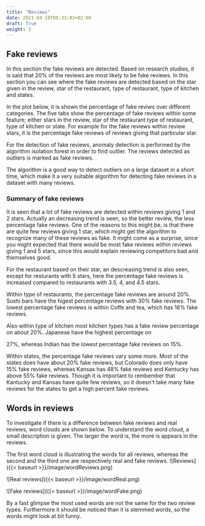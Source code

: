 ```yaml
---
title: "Reviews"
date: 2021-04-18T08:33:03+02:00
draft: True
weight: 3
---
```


## Fake reviews
In this section the fake reviews are detected. Based on research studies, it is said that 20% of the reviews are most likely to be fake reviews. In this section you can see where the fake reviews are detected based on the star given in the review, star of the restaurant, type of restaurant, type of kitchen and states. 

In the plot below, it is shown the percentage of fake reviws over different categories. The five tabs show the percentage of fake reviews within some feature; either stars in the review, star of the restaurant 
type of restaurant, type of kitchen or state. For example for the fake reviews within review stars, it is the percentage fake reviews of reviews giving that particular star.

For the detection of fake reviews, anomaly detection is performed by the algorithm isolation forest in order to find outlier. The reviews detected as outliers is marked as fake reviews. 

The algorithm is a good way to detect outliers on a large dataset in a short time, which make it a very suitable algorithm for detecting fake reviews in a dataset with many reviews.  


<script type="text/javascript" src="https://cdn.bokeh.org/bokeh/release/bokeh-2.3.2.min.js" integrity="sha384-XypntL49z55iwGVUW4qsEu83zKL3XEcz0MjuGOQ9SlaaQ68X/g+k1FcioZi7oQAc" crossorigin="anonymous"></script>
<script type="text/javascript">
            Bokeh.set_log_level("info");
</script>
<div class="bk-root" id="ed28685d-9367-4bc9-8bf7-5b046217a723" data-root-id="7663"></div>
<script type="application/json" id="8838">
          {"abce1517-8535-43e5-980d-7d5f2c1336b7":{"defs":[],"roots":{"references":[{"attributes":{"tabs":[{"id":"5190"},{"id":"7539"},{"id":"7580"},{"id":"7621"},{"id":"7662"}]},"id":"7663","type":"Tabs"},{"attributes":{},"id":"5159","type":"LinearScale"},{"attributes":{"data_source":{"id":"7654"},"glyph":{"id":"7656"},"hover_glyph":null,"muted_glyph":null,"nonselection_glyph":{"id":"7657"},"view":{"id":"7659"}},"id":"7658","type":"GlyphRenderer"},{"attributes":{},"id":"7563","type":"HelpTool"},{"attributes":{"source":{"id":"7654"}},"id":"7659","type":"CDSView"},{"attributes":{"formatter":{"id":"8019"},"major_label_policy":{"id":"8018"},"major_tick_line_color":null,"minor_tick_line_color":null,"ticker":{"id":"7511"}},"id":"7510","type":"CategoricalAxis"},{"attributes":{"formatter":{"id":"8028"},"major_label_policy":{"id":"8027"},"major_tick_line_color":null,"minor_tick_line_color":null,"ticker":{"id":"7555"}},"id":"7554","type":"LinearAxis"},{"attributes":{"child":{"id":"7622"},"title":"State"},"id":"7662","type":"Panel"},{"attributes":{"formatter":{"id":"8022"},"major_label_policy":{"id":"8021"},"major_tick_line_color":null,"minor_tick_line_color":null,"ticker":{"id":"7514"}},"id":"7513","type":"LinearAxis"},{"attributes":{"axis":{"id":"7554"},"dimension":1,"ticker":null},"id":"7557","type":"Grid"},{"attributes":{"start":0},"id":"7504","type":"DataRange1d"},{"attributes":{},"id":"7555","type":"BasicTicker"},{"attributes":{"child":{"id":"7540"},"title":"Type of restaurant"},"id":"7580","type":"Panel"},{"attributes":{},"id":"7508","type":"LinearScale"},{"attributes":{"factors":["Bars","Breakfast &amp; Brunch","Buffets","Burgers","Cafes","Coffee &amp; Tea","Diners","Fast Food","Food","Nightlife","Pizza","Salad","Sandwiches","Steakhouses","Sushi Bars","Vegetarian","Wine Bars"]},"id":"7543","type":"FactorRange"},{"attributes":{},"id":"7506","type":"CategoricalScale"},{"attributes":{},"id":"5172","type":"ResetTool"},{"attributes":{},"id":"7559","type":"WheelZoomTool"},{"attributes":{},"id":"7511","type":"CategoricalTicker"},{"attributes":{},"id":"7558","type":"PanTool"},{"attributes":{"overlay":{"id":"7605"}},"id":"7601","type":"BoxZoomTool"},{"attributes":{"axis":{"id":"7510"},"ticker":null},"id":"7512","type":"Grid"},{"attributes":{"overlay":{"id":"7564"}},"id":"7560","type":"BoxZoomTool"},{"attributes":{},"id":"8046","type":"UnionRenderers"},{"attributes":{"active_multi":null,"tools":[{"id":"5168"},{"id":"5169"},{"id":"5170"},{"id":"5171"},{"id":"5172"},{"id":"5173"},{"id":"5188"},{"id":"5962"}]},"id":"5175","type":"Toolbar"},{"attributes":{},"id":"7561","type":"SaveTool"},{"attributes":{},"id":"7641","type":"WheelZoomTool"},{"attributes":{},"id":"7562","type":"ResetTool"},{"attributes":{"child":{"id":"7581"},"title":"Type of kitchen"},"id":"7621","type":"Panel"},{"attributes":{},"id":"8047","type":"Selection"},{"attributes":{"axis":{"id":"7513"},"dimension":1,"ticker":null},"id":"7516","type":"Grid"},{"attributes":{"axis":{"id":"7592"},"ticker":null},"id":"7594","type":"Grid"},{"attributes":{},"id":"5157","type":"CategoricalScale"},{"attributes":{},"id":"7514","type":"BasicTicker"},{"attributes":{},"id":"7596","type":"BasicTicker"},{"attributes":{"fill_alpha":{"value":0.1},"fill_color":{"value":"lightblue"},"line_alpha":{"value":0.1},"line_color":{"value":"lightblue"},"top":{"field":"y"},"width":{"value":0.7},"x":{"field":"x"}},"id":"7616","type":"VBar"},{"attributes":{"source":{"id":"7613"}},"id":"7618","type":"CDSView"},{"attributes":{"data_source":{"id":"7613"},"glyph":{"id":"7615"},"hover_glyph":null,"muted_glyph":null,"nonselection_glyph":{"id":"7616"},"view":{"id":"7618"}},"id":"7617","type":"GlyphRenderer"},{"attributes":{},"id":"7593","type":"CategoricalTicker"},{"attributes":{},"id":"7518","type":"WheelZoomTool"},{"attributes":{},"id":"7602","type":"SaveTool"},{"attributes":{"axis":{"id":"7595"},"dimension":1,"ticker":null},"id":"7598","type":"Grid"},{"attributes":{},"id":"7517","type":"PanTool"},{"attributes":{"overlay":{"id":"7523"}},"id":"7519","type":"BoxZoomTool"},{"attributes":{},"id":"7604","type":"HelpTool"},{"attributes":{},"id":"7520","type":"SaveTool"},{"attributes":{},"id":"7521","type":"ResetTool"},{"attributes":{},"id":"7599","type":"PanTool"},{"attributes":{},"id":"7603","type":"ResetTool"},{"attributes":{},"id":"7590","type":"LinearScale"},{"attributes":{"formatter":{"id":"8031"},"major_label_orientation":"vertical","major_label_policy":{"id":"8030"},"major_tick_line_color":null,"minor_tick_line_color":null,"ticker":{"id":"7593"}},"id":"7592","type":"CategoricalAxis"},{"attributes":{},"id":"7588","type":"CategoricalScale"},{"attributes":{},"id":"8018","type":"AllLabels"},{"attributes":{},"id":"8019","type":"CategoricalTickFormatter"},{"attributes":{"fill_color":{"value":"lightblue"},"line_color":{"value":"lightblue"},"top":{"field":"y"},"width":{"value":0.7},"x":{"field":"x"}},"id":"5716","type":"VBar"},{"attributes":{"data":{"x":["1.0","1.5","2.0","2.5","3.0","3.5","4.0","4.5","5.0"],"y":[39.75535168195719,35.12619669277633,35.9411309062742,33.37421332903018,26.661313877842613,20.06073169470572,17.582417582417584,17.40471014726467,25.15331255654971]},"selected":{"id":"5948"},"selection_policy":{"id":"5947"}},"id":"5714","type":"ColumnDataSource"},{"attributes":{},"id":"8025","type":"CategoricalTickFormatter"},{"attributes":{"factors":["1.0","1.5","2.0","2.5","3.0","3.5","4.0","4.5","5.0"]},"id":"7502","type":"FactorRange"},{"attributes":{"bottom_units":"screen","fill_alpha":0.5,"fill_color":"lightgrey","left_units":"screen","level":"overlay","line_alpha":1.0,"line_color":"black","line_dash":[4,4],"line_width":2,"right_units":"screen","syncable":false,"top_units":"screen"},"id":"7564","type":"BoxAnnotation"},{"attributes":{},"id":"8024","type":"AllLabels"},{"attributes":{},"id":"5947","type":"UnionRenderers"},{"attributes":{},"id":"8028","type":"BasicTickFormatter"},{"attributes":{},"id":"8036","type":"AllLabels"},{"attributes":{"align":"center","text":"Fake reviews by stars","text_font_size":"13pt"},"id":"7500","type":"Title"},{"attributes":{},"id":"8037","type":"CategoricalTickFormatter"},{"attributes":{},"id":"5948","type":"Selection"},{"attributes":{},"id":"8027","type":"AllLabels"},{"attributes":{"callback":null,"tooltips":[["Percentage","@y"]]},"id":"7578","type":"HoverTool"},{"attributes":{},"id":"8039","type":"AllLabels"},{"attributes":{"bottom_units":"screen","fill_alpha":0.5,"fill_color":"lightgrey","left_units":"screen","level":"overlay","line_alpha":1.0,"line_color":"black","line_dash":[4,4],"line_width":2,"right_units":"screen","syncable":false,"top_units":"screen"},"id":"7523","type":"BoxAnnotation"},{"attributes":{},"id":"7600","type":"WheelZoomTool"},{"attributes":{},"id":"8040","type":"BasicTickFormatter"},{"attributes":{"data":{"x":["Bars","Breakfast &amp; Brunch","Buffets","Burgers","Cafes","Coffee &amp; Tea","Diners","Fast Food","Food","Nightlife","Pizza","Salad","Sandwiches","Steakhouses","Sushi Bars","Vegetarian","Wine Bars"],"y":[19.8299613333491,18.050525402978984,22.054712460063897,20.37934277652692,17.015520432863447,15.684165232358001,17.394118070036672,23.1604134762634,19.1271251358603,19.305459792583328,18.92894200837785,20.327483450537212,18.26189882880638,21.731489911287078,27.975972876301885,17.712670780447834,19.384851138353763]},"selected":{"id":"8050"},"selection_policy":{"id":"8049"}},"id":"7572","type":"ColumnDataSource"},{"attributes":{"callback":null,"tooltips":[["Percentage","@y"]]},"id":"5962","type":"HoverTool"},{"attributes":{},"id":"5392","type":"BasicTickFormatter"},{"attributes":{},"id":"8049","type":"UnionRenderers"},{"attributes":{},"id":"5391","type":"AllLabels"},{"attributes":{},"id":"5168","type":"PanTool"},{"attributes":{"active_multi":null,"tools":[{"id":"7558"},{"id":"7559"},{"id":"7560"},{"id":"7561"},{"id":"7562"},{"id":"7563"},{"id":"7578"}]},"id":"7565","type":"Toolbar"},{"attributes":{},"id":"8050","type":"Selection"},{"attributes":{"child":{"id":"7499"},"title":"Stars"},"id":"7539","type":"Panel"},{"attributes":{},"id":"7522","type":"HelpTool"},{"attributes":{"axis":{"id":"5164"},"dimension":1,"ticker":null},"id":"5167","type":"Grid"},{"attributes":{},"id":"8030","type":"AllLabels"},{"attributes":{"below":[{"id":"5161"}],"center":[{"id":"5163"},{"id":"5167"}],"height":500,"left":[{"id":"5164"}],"renderers":[{"id":"5186"},{"id":"5718"}],"title":{"id":"5151"},"toolbar":{"id":"5175"},"toolbar_location":null,"width":800,"x_range":{"id":"5153"},"x_scale":{"id":"5157"},"y_range":{"id":"5155"},"y_scale":{"id":"5159"}},"id":"5150","subtype":"Figure","type":"Plot"},{"attributes":{"formatter":{"id":"8034"},"major_label_policy":{"id":"8033"},"major_tick_line_color":null,"minor_tick_line_color":null,"ticker":{"id":"7596"}},"id":"7595","type":"LinearAxis"},{"attributes":{"active_multi":null,"tools":[{"id":"7517"},{"id":"7518"},{"id":"7519"},{"id":"7520"},{"id":"7521"},{"id":"7522"},{"id":"7537"}]},"id":"7524","type":"Toolbar"},{"attributes":{"fill_alpha":{"value":0.1},"fill_color":{"value":"lightblue"},"line_alpha":{"value":0.1},"line_color":{"value":"lightblue"},"top":{"field":"y"},"width":{"value":0.7},"x":{"field":"x"}},"id":"7575","type":"VBar"},{"attributes":{"data_source":{"id":"7572"},"glyph":{"id":"7574"},"hover_glyph":null,"muted_glyph":null,"nonselection_glyph":{"id":"7575"},"view":{"id":"7577"}},"id":"7576","type":"GlyphRenderer"},{"attributes":{},"id":"5171","type":"SaveTool"},{"attributes":{"source":{"id":"7572"}},"id":"7577","type":"CDSView"},{"attributes":{"below":[{"id":"7510"}],"center":[{"id":"7512"},{"id":"7516"}],"height":500,"left":[{"id":"7513"}],"renderers":[{"id":"7535"}],"title":{"id":"7500"},"toolbar":{"id":"7524"},"toolbar_location":null,"width":800,"x_range":{"id":"7502"},"x_scale":{"id":"7506"},"y_range":{"id":"7504"},"y_scale":{"id":"7508"}},"id":"7499","subtype":"Figure","type":"Plot"},{"attributes":{"align":"center","text":"Fake reviews by type of kitchen","text_font_size":"13pt"},"id":"7582","type":"Title"},{"attributes":{"overlay":{"id":"5174"}},"id":"5170","type":"BoxZoomTool"},{"attributes":{"below":[{"id":"7592"}],"center":[{"id":"7594"},{"id":"7598"}],"height":500,"left":[{"id":"7595"}],"renderers":[{"id":"7617"}],"title":{"id":"7582"},"toolbar":{"id":"7606"},"toolbar_location":null,"width":800,"x_range":{"id":"7584"},"x_scale":{"id":"7588"},"y_range":{"id":"7586"},"y_scale":{"id":"7590"}},"id":"7581","subtype":"Figure","type":"Plot"},{"attributes":{"bottom_units":"screen","fill_alpha":0.5,"fill_color":"lightgrey","left_units":"screen","level":"overlay","line_alpha":1.0,"line_color":"black","line_dash":[4,4],"line_width":2,"right_units":"screen","syncable":false,"top_units":"screen"},"id":"7605","type":"BoxAnnotation"},{"attributes":{"active_multi":null,"tools":[{"id":"7599"},{"id":"7600"},{"id":"7601"},{"id":"7602"},{"id":"7603"},{"id":"7604"},{"id":"7619"}]},"id":"7606","type":"Toolbar"},{"attributes":{"fill_alpha":{"value":0.1},"fill_color":{"value":"lightblue"},"line_alpha":{"value":0.1},"line_color":{"value":"lightblue"},"top":{"field":"y"},"width":{"value":0.7},"x":{"field":"x"}},"id":"7534","type":"VBar"},{"attributes":{},"id":"8034","type":"BasicTickFormatter"},{"attributes":{"source":{"id":"7531"}},"id":"7536","type":"CDSView"},{"attributes":{"data_source":{"id":"7531"},"glyph":{"id":"7533"},"hover_glyph":null,"muted_glyph":null,"nonselection_glyph":{"id":"7534"},"view":{"id":"7536"}},"id":"7535","type":"GlyphRenderer"},{"attributes":{},"id":"8033","type":"AllLabels"},{"attributes":{},"id":"8031","type":"CategoricalTickFormatter"},{"attributes":{"data_source":{"id":"5714"},"glyph":{"id":"5716"},"hover_glyph":null,"muted_glyph":null,"nonselection_glyph":{"id":"5717"},"view":{"id":"5719"}},"id":"5718","type":"GlyphRenderer"},{"attributes":{},"id":"5389","type":"CategoricalTickFormatter"},{"attributes":{"fill_color":{"value":"lightblue"},"line_color":{"value":"lightblue"},"top":{"field":"y"},"width":{"value":0.7},"x":{"field":"x"}},"id":"7615","type":"VBar"},{"attributes":{"formatter":{"id":"8025"},"major_label_orientation":"vertical","major_label_policy":{"id":"8024"},"major_tick_line_color":null,"minor_tick_line_color":null,"ticker":{"id":"7552"}},"id":"7551","type":"CategoricalAxis"},{"attributes":{"fill_color":{"value":"lightblue"},"line_color":{"value":"lightblue"},"top":{"field":"y"},"width":{"value":0.7},"x":{"field":"x"}},"id":"7656","type":"VBar"},{"attributes":{"axis":{"id":"7551"},"ticker":null},"id":"7553","type":"Grid"},{"attributes":{"align":"center","text":"Fake reviews by state","text_font_size":"13pt"},"id":"7623","type":"Title"},{"attributes":{"below":[{"id":"7633"}],"center":[{"id":"7635"},{"id":"7639"}],"height":500,"left":[{"id":"7636"}],"renderers":[{"id":"7658"}],"title":{"id":"7623"},"toolbar":{"id":"7647"},"toolbar_location":null,"width":800,"x_range":{"id":"7625"},"x_scale":{"id":"7629"},"y_range":{"id":"7627"},"y_scale":{"id":"7631"}},"id":"7622","subtype":"Figure","type":"Plot"},{"attributes":{"start":0},"id":"7545","type":"DataRange1d"},{"attributes":{"source":{"id":"5714"}},"id":"5719","type":"CDSView"},{"attributes":{},"id":"7549","type":"LinearScale"},{"attributes":{},"id":"5388","type":"AllLabels"},{"attributes":{},"id":"7552","type":"CategoricalTicker"},{"attributes":{"callback":null,"tooltips":[["Percentage","@y"]]},"id":"7660","type":"HoverTool"},{"attributes":{},"id":"7547","type":"CategoricalScale"},{"attributes":{"align":"center","text":"Fake reviews by review stars","text_font_size":"13pt"},"id":"5151","type":"Title"},{"attributes":{"callback":null,"tooltips":[["Percentage","@y"]]},"id":"7619","type":"HoverTool"},{"attributes":{"factors":["American (New)","American (Traditional)","Cajun/Creole","Caribbean","Chinese","Greek","Indian","Italian","Japanese","Korean","Latin American","Mediterranean","Mexican","New Mexican Cuisine","Thai","Vietnamese"]},"id":"7584","type":"FactorRange"},{"attributes":{"fill_alpha":{"value":0.1},"fill_color":{"value":"lightblue"},"line_alpha":{"value":0.1},"line_color":{"value":"lightblue"},"top":{"field":"y"},"width":{"value":0.7},"x":{"field":"x"}},"id":"5717","type":"VBar"},{"attributes":{"data":{"x":["British Columbia","Colorado","Florida","Georgia","Kansas","Kentucky","Massachusetts","Ohio","Oregon","Texas","Washington"],"y":[24.582395584759276,15.32363033960478,19.920633912004675,21.037661332057073,48.0,54.54545454545454,19.99116047989009,21.19978814149918,18.41717886472806,18.955488317908227,18.87424872861766]},"selected":{"id":"8056"},"selection_policy":{"id":"8055"}},"id":"7654","type":"ColumnDataSource"},{"attributes":{"formatter":{"id":"8040"},"major_label_policy":{"id":"8039"},"major_tick_line_color":null,"minor_tick_line_color":null,"ticker":{"id":"7637"}},"id":"7636","type":"LinearAxis"},{"attributes":{},"id":"8052","type":"UnionRenderers"},{"attributes":{},"id":"7631","type":"LinearScale"},{"attributes":{},"id":"7640","type":"PanTool"},{"attributes":{},"id":"8053","type":"Selection"},{"attributes":{"bottom_units":"screen","fill_alpha":0.5,"fill_color":"lightgrey","left_units":"screen","level":"overlay","line_alpha":1.0,"line_color":"black","line_dash":[4,4],"line_width":2,"right_units":"screen","syncable":false,"top_units":"screen"},"id":"5174","type":"BoxAnnotation"},{"attributes":{"align":"center","text":"Fake reviews by type of restaurant","text_font_size":"13pt"},"id":"7541","type":"Title"},{"attributes":{},"id":"7643","type":"SaveTool"},{"attributes":{"callback":null,"tooltips":[["Percentage","@y"]]},"id":"7537","type":"HoverTool"},{"attributes":{"below":[{"id":"7551"}],"center":[{"id":"7553"},{"id":"7557"}],"height":500,"left":[{"id":"7554"}],"renderers":[{"id":"7576"}],"title":{"id":"7541"},"toolbar":{"id":"7565"},"toolbar_location":null,"width":800,"x_range":{"id":"7543"},"x_scale":{"id":"7547"},"y_range":{"id":"7545"},"y_scale":{"id":"7549"}},"id":"7540","subtype":"Figure","type":"Plot"},{"attributes":{},"id":"5417","type":"UnionRenderers"},{"attributes":{"fill_color":{"value":"lightblue"},"line_color":{"value":"lightblue"},"top":{"field":"y"},"width":{"value":0.7},"x":{"field":"x"}},"id":"7533","type":"VBar"},{"attributes":{"fill_color":{"value":"lightblue"},"line_color":{"value":"lightblue"},"top":{"field":"y"},"width":{"value":0.7},"x":{"field":"x"}},"id":"7574","type":"VBar"},{"attributes":{"start":0},"id":"5155","type":"DataRange1d"},{"attributes":{},"id":"7634","type":"CategoricalTicker"},{"attributes":{"child":{"id":"5150"},"title":"Review Stars"},"id":"5190","type":"Panel"},{"attributes":{"data":{"x":["1.0","1.5","2.0","2.5","3.0","3.5","4.0","4.5","5.0"],"y":[39.75535168195719,35.12619669277633,35.9411309062742,33.37421332903018,26.661313877842613,20.06073169470572,17.582417582417584,17.40471014726467,25.15331255654971]},"selected":{"id":"8047"},"selection_policy":{"id":"8046"}},"id":"7531","type":"ColumnDataSource"},{"attributes":{"fill_alpha":{"value":0.1},"fill_color":{"value":"lightblue"},"line_alpha":{"value":0.1},"line_color":{"value":"lightblue"},"top":{"field":"y"},"width":{"value":0.7},"x":{"field":"x"}},"id":"5185","type":"VBar"},{"attributes":{"data":{"x":["1","2","3","4","5"],"y":[31.688573143111558,31.167125897200393,28.18751493863469,19.822652614607904,12.493118820430897]},"selected":{"id":"5418"},"selection_policy":{"id":"5417"}},"id":"5182","type":"ColumnDataSource"},{"attributes":{"source":{"id":"5182"}},"id":"5187","type":"CDSView"},{"attributes":{"data_source":{"id":"5182"},"glyph":{"id":"5184"},"hover_glyph":null,"muted_glyph":null,"nonselection_glyph":{"id":"5185"},"view":{"id":"5187"}},"id":"5186","type":"GlyphRenderer"},{"attributes":{},"id":"8022","type":"BasicTickFormatter"},{"attributes":{"callback":null,"tooltips":[["Percentage","@y"]]},"id":"5188","type":"HoverTool"},{"attributes":{},"id":"7637","type":"BasicTicker"},{"attributes":{},"id":"5418","type":"Selection"},{"attributes":{"active_multi":null,"tools":[{"id":"7640"},{"id":"7641"},{"id":"7642"},{"id":"7643"},{"id":"7644"},{"id":"7645"},{"id":"7660"}]},"id":"7647","type":"Toolbar"},{"attributes":{"factors":["1","2","3","4","5"]},"id":"5153","type":"FactorRange"},{"attributes":{"formatter":{"id":"5392"},"major_label_policy":{"id":"5391"},"major_tick_line_color":null,"minor_tick_line_color":null,"ticker":{"id":"5165"}},"id":"5164","type":"LinearAxis"},{"attributes":{},"id":"8055","type":"UnionRenderers"},{"attributes":{},"id":"8056","type":"Selection"},{"attributes":{},"id":"7629","type":"CategoricalScale"},{"attributes":{"formatter":{"id":"8037"},"major_label_orientation":"vertical","major_label_policy":{"id":"8036"},"major_tick_line_color":null,"minor_tick_line_color":null,"ticker":{"id":"7634"}},"id":"7633","type":"CategoricalAxis"},{"attributes":{},"id":"5173","type":"HelpTool"},{"attributes":{},"id":"5169","type":"WheelZoomTool"},{"attributes":{"overlay":{"id":"7646"}},"id":"7642","type":"BoxZoomTool"},{"attributes":{"fill_alpha":{"value":0.1},"fill_color":{"value":"lightblue"},"line_alpha":{"value":0.1},"line_color":{"value":"lightblue"},"top":{"field":"y"},"width":{"value":0.7},"x":{"field":"x"}},"id":"7657","type":"VBar"},{"attributes":{"data":{"x":["American (New)","American (Traditional)","Cajun/Creole","Caribbean","Chinese","Greek","Indian","Italian","Japanese","Korean","Latin American","Mediterranean","Mexican","New Mexican Cuisine","Thai","Vietnamese"],"y":[18.95157156873752,20.02588159171789,20.199431526955873,16.832813332318697,22.240043251036223,16.082659478885894,14.94769194396832,19.49411498415573,26.72238855132903,21.954824976348156,17.242427928475852,16.88889878236093,18.3833650232713,15.858242348308574,20.482195995870363,19.158653846153847]},"selected":{"id":"8053"},"selection_policy":{"id":"8052"}},"id":"7613","type":"ColumnDataSource"},{"attributes":{},"id":"8021","type":"AllLabels"},{"attributes":{"formatter":{"id":"5389"},"major_label_policy":{"id":"5388"},"major_tick_line_color":null,"minor_tick_line_color":null,"ticker":{"id":"5162"}},"id":"5161","type":"CategoricalAxis"},{"attributes":{"start":0},"id":"7586","type":"DataRange1d"},{"attributes":{},"id":"7645","type":"HelpTool"},{"attributes":{"fill_color":{"value":"lightblue"},"line_color":{"value":"lightblue"},"top":{"field":"y"},"width":{"value":0.7},"x":{"field":"x"}},"id":"5184","type":"VBar"},{"attributes":{},"id":"7644","type":"ResetTool"},{"attributes":{"bottom_units":"screen","fill_alpha":0.5,"fill_color":"lightgrey","left_units":"screen","level":"overlay","line_alpha":1.0,"line_color":"black","line_dash":[4,4],"line_width":2,"right_units":"screen","syncable":false,"top_units":"screen"},"id":"7646","type":"BoxAnnotation"},{"attributes":{"axis":{"id":"5161"},"ticker":null},"id":"5163","type":"Grid"},{"attributes":{"start":0},"id":"7627","type":"DataRange1d"},{"attributes":{"axis":{"id":"7633"},"ticker":null},"id":"7635","type":"Grid"},{"attributes":{},"id":"5162","type":"CategoricalTicker"},{"attributes":{"axis":{"id":"7636"},"dimension":1,"ticker":null},"id":"7639","type":"Grid"},{"attributes":{},"id":"5165","type":"BasicTicker"},{"attributes":{"factors":["British Columbia","Colorado","Florida","Georgia","Kansas","Kentucky","Massachusetts","Ohio","Oregon","Texas","Washington"]},"id":"7625","type":"FactorRange"}],"root_ids":["7663"]},"title":"Bokeh Application","version":"2.3.2"}}
        </script>
        <script type="text/javascript">
          (function() {
            var fn = function() {
              Bokeh.safely(function() {
                (function(root) {
                  function embed_document(root) {  
                  var docs_json = document.getElementById('8838').textContent;
                  var render_items = [{"docid":"abce1517-8535-43e5-980d-7d5f2c1336b7","root_ids":["7663"],"roots":{"7663":"ed28685d-9367-4bc9-8bf7-5b046217a723"}}];
                  root.Bokeh.embed.embed_items(docs_json, render_items);
                  }
                  if (root.Bokeh !== undefined) {
                    embed_document(root);
                  } else {
                    var attempts = 0;
                    var timer = setInterval(function(root) {
                      if (root.Bokeh !== undefined) {
                        clearInterval(timer);
                        embed_document(root);
                      } else {
                        attempts++;
                        if (attempts > 100) {
                          clearInterval(timer);
                          console.log("Bokeh: ERROR: Unable to run BokehJS code because BokehJS library is missing");
                        }
                      }
                    }, 10, root)
                  }
                })(window);
              });
            };
            if (document.readyState != "loading") fn();
            else document.addEventListener("DOMContentLoaded", fn);
          })();
</script>
    
    
        
        
### Summary of fake reviews
It is seen that a lot of fake reviews are detected within reviews giving 1 and 2 stars. Actually an decreasing trend is seen, so the better review, the less percentage fake reviews. One of the reasons to this might be, is that there are quite few reviews giving 1 star, which might get the algorithm to recognize many of these reviews as fake. It might come as a surprise, since you might expected that there would be most fake reviews within reviews giving 1 and 5 stars, since this would explain reviewing competitors bad and themselves good.  

For the restaurant based on their star, an descreasing trend is also seen, except for resturants with 5 stars, here the percentage fake reviews is increased compared to restaurants with 3.5, 4, and 4.5 stars. 

Within type of restaurants, the percentage fake reviews are around 20%. Sushi bars have the higest percentage reviews with 30% fake reviews. The lowest percentage fake reviews is within Coffe and tea, which has 16% fake reviews. 

Also within type of kitchen most kitchen types has a fake review percentage on about 20%. Japanese have the highest percentage on 

27%, whereas Indian has the lowest percentage fake reviews on 15%.

Within states, the percentage fake reviews vary some more. Most of the states does have about 20% fake reviews, but Colorado does only have 15% fake reviews, whereas Kansas has 48% fake reviews and Kentucky has above 55% fake reviews. Though it is important to rembember that 
Kantucky and Kansas have quite few reviews, so it doesn't take many fake reviews for the states to get a high percent fake reviews. 


## Words in reviews

To investigate if there is a difference between fake reviews and real reviews, word clouds are shown below. To understand the word cloud, a small description is given. 
The larger the word is, the more is appears in the reviews. 


The first word cloud is illustrating the words for all reviews, whereas the second and the third one are respectively real and fake reviews.
![Reviews]({{< baseurl >}}/image/wordReviews.png)

![Real reviews]({{< baseurl >}}/image/wordReal.png)

![Fake reviews]({{< baseurl >}}/image/wordFake.png)

By a fast glimpse the most used words are not the same for the two review types. Furthermore it should be noticed than it is stemmed words, so the words might look at bit funny. 



